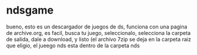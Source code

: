 # ndsgame
bueno, esto es un descargador de juegos de ds, funciona con una pagina de archive.org, es facil, busca tu juego, seleccionalo, selecciona la carpeta de salida, dale a download, y listo (el archivo 7zip se deja en la carpeta raiz que eligio, el jueego nds esta dentro de la carpeta nds
